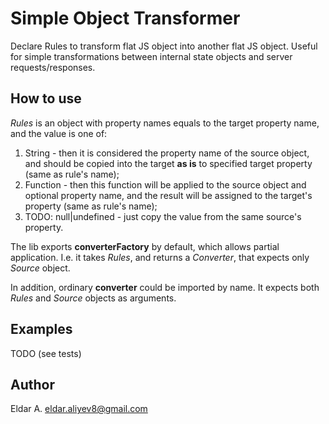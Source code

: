 Simple Object Transformer
=========================

Declare Rules to transform flat JS object into another flat JS object.
 Useful for simple transformations between internal state objects
 and server requests/responses.
 
How to use
----------

_Rules_ is an object with property names equals to the target property name,
and the value is one of:
1. String - then it is considered the property name of the source object,
 and should be copied into the target **as is** to specified target property (same
 as rule's name);
2. Function - then this function will be applied to the source object and optional
 property name, and the result will be assigned to the target's property (same
 as rule's name);
3. TODO: null|undefined - just copy the value from the same source's property.

The lib exports __converterFactory__ by default, which allows partial application.
I.e. it takes _Rules_, and returns a _Converter_, that expects only _Source_ object.

In addition, ordinary __converter__ could be imported by name. It expects both
_Rules_ and _Source_ objects as arguments.

Examples
--------
TODO (see tests)

Author
------
Eldar A. <eldar.aliyev8@gmail.com>
